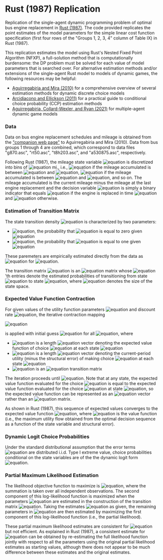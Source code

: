 # Rust (1987) Replication

Replication of the single-agent dynamic programming problem of optimal bus engine replacement in [Rust (1987)](https://www.econometricsociety.org/publications/econometrica/1987/09/01/optimal-replacement-gmc-bus-engines-empirical-model-harold). The code provided replicates the point estimates of the model parameters for the simple linear cost function specification (first four rows of the "Groups 1, 2, 3, 4" column of Table IX) in Rust (1987).

This replication estimates the model using Rust's Nested Fixed Point Algorithm (NFXP), a full-solution method that is computationally burdensome: the DP problem must be solved for each value of model parameters that is searched over. For alternative estimation methods and/or extensions of the single-agent Rust model to models of dynamic games, the following resources may be helpful:
* [Aguirregabiria and Mira (2010)](http://aguirregabiria.net/wpapers/survey_annalsje.pdf) for a comprehensive overview of several estimation methods for dynamic discrete choice models
* [Arcidiacono and Ellickson (2011)](https://www.annualreviews.org/doi/abs/10.1146/annurev-economics-111809-125038) for a practical guide to conditional choice probability (CCP) estimation methods
* [Aguirregabiria, Collard-Wexler, and Ryan (2021)](https://arxiv.org/abs/2109.01725) for multiple-agent dynamic game models

### Data

Data on bus engine replacement schedules and mileage is obtained from the ["companion web page"](http://individual.utoronto.ca/vaguirre/wpapers/program_code_survey_joe_2008.html) to Aguirregabiria and Mira (2010). Data from bus groups 1 through 4 are combined, which correspond to data files "g870.asc", "rt50.asc", "t8h203.asc", and "a530875.asc", respectively.

Following Rust (1987), the mileage state variable ![equation](https://latex.codecogs.com/svg.image?x_t) is discretized into bins of ![equation](https://latex.codecogs.com/svg.image?5000) mi., i.e., ![equation](https://latex.codecogs.com/svg.image?x_t&space;=&space;0) if the mileage accumulated is between ![equation](https://latex.codecogs.com/svg.image?0) and ![equation](https://latex.codecogs.com/svg.image?5000), ![equation](https://latex.codecogs.com/svg.image?x_t&space;=&space;1) if the mileage accumulated is between ![equation](https://latex.codecogs.com/svg.image?5000) and ![equation](https://latex.codecogs.com/svg.image?10000), and so on. The mileage accumulated is the current mileage minus the mileage at the last engine replacement and the decision variable ![equation](https://latex.codecogs.com/svg.image?i_t) is simply a binary indicator that equals ![equation](https://latex.codecogs.com/svg.image?1) if the engine is replaced in time ![equation](https://latex.codecogs.com/svg.image?t) and ![equation](https://latex.codecogs.com/svg.image?0) otherwise.

### Estimation of Transition Matrix

The state transition density ![equation](https://latex.codecogs.com/svg.image?p(x_{t&plus;1}&space;|&space;x_t,&space;i_t,&space;\theta_3)) is characterized by two parameters:
- ![equation](https://latex.codecogs.com/svg.image?\theta_3_0), the probability that ![equation](https://latex.codecogs.com/svg.image?x_{t&plus;1}&space;-&space;x_{t}) is equal to zero given ![equation](https://latex.codecogs.com/svg.image?i_t&space;=&space;0)
- ![equation](https://latex.codecogs.com/svg.image?\theta_3_1), the probability that ![equation](https://latex.codecogs.com/svg.image?x_{t&plus;1}&space;-&space;x_{t}) is equal to one given ![equation](https://latex.codecogs.com/svg.image?i_t&space;=&space;1)

These paremeters are empirically estimated directly from the data as ![equation](https://latex.codecogs.com/svg.image?\hat\theta_{3j}&space;=&space;\text{freq}(x_{t&space;&plus;&space;1}&space;-&space;x_t&space;=&space;j)) for ![equation](https://latex.codecogs.com/svg.image?j&space;=&space;0,&space;1).

The transition matrix ![equation](https://latex.codecogs.com/svg.image?P) is an ![equation](https://latex.codecogs.com/svg.image?S&space;\times&space;S) matrix whose ![equation](https://latex.codecogs.com/svg.image?[i,&space;j])'th entries denote the estimated probabilities of transitioning from state ![equation](https://latex.codecogs.com/svg.image?i) to state ![equation](https://latex.codecogs.com/svg.image?j), where ![equation](https://latex.codecogs.com/svg.image?S&space;=&space;90) denotes the size of the state space.

### Expected Value Function Contraction

For given values of the utility function parameters ![equation](https://latex.codecogs.com/svg.image?\theta) and discount rate ![equation](https://latex.codecogs.com/svg.image?\beta), the iterative contraction mapping

![equation](https://latex.codecogs.com/svg.image?EV^{new}(x,0)&space;=&space;P&space;[\sum_{y}&space;\log&space;(\sum_{j&space;=&space;0,&space;1}&space;\exp(\bar&space;u(y,&space;j;&space;\theta)&space;&plus;&space;\beta&space;EV^{old}(x,0)))]) 

is applied with initial guess ![equation](https://latex.codecogs.com/svg.image?EV(x,&space;0)&space;=&space;0) for all ![equation](https://latex.codecogs.com/svg.image?x), where
- ![equation](https://latex.codecogs.com/svg.image?EV(x,0)) is a length ![equation](https://latex.codecogs.com/svg.image?S) vector denoting the expected value function of choice ![equation](https://latex.codecogs.com/svg.image?i&space;=&space;0) at each state ![equation](https://latex.codecogs.com/svg.image?x)
- ![equation](https://latex.codecogs.com/svg.image?\bar&space;u(y,&space;j;&space;\theta)) is a length ![equation](https://latex.codecogs.com/svg.image?S) vector denoting the current-period utility (minus the structural error) of making choice ![equation](https://latex.codecogs.com/svg.image?j) at each state ![equation](https://latex.codecogs.com/svg.image?y)
- ![equation](https://latex.codecogs.com/svg.image?P) is an ![equation](https://latex.codecogs.com/svg.image?S&space;\times&space;S) transition matrix

The iteration proceeds until ![equation](https://latex.codecogs.com/svg.image?\left\|&space;EV^{new}(x,0)&space;-&space;EV^{old}(x,0)\right\|&space;<&space;10^{-6}). Note that at any state, the expected value function evaluated for the choice ![equation](https://latex.codecogs.com/svg.image?i&space;=&space;1) is equal to the expected value function evaluated for the choice ![equation](https://latex.codecogs.com/svg.image?i&space;=&space;0) at state ![equation](https://latex.codecogs.com/svg.image?x&space;=&space;0), so the expected value function can be represented as an ![equation](https://latex.codecogs.com/svg.image?S&space;\times&space;1) vector rather than an ![equation](https://latex.codecogs.com/svg.image?S&space;\times&space;2) matrix.

As shown in Rust (1987), this sequence of expected values converges to the expected value function ![equation](https://latex.codecogs.com/svg.image?\mathbb{E}_{x',&space;\epsilon'&space;|&space;x,&space;i}[V(x',&space;\epsilon';&space;\theta)]), where ![equation](https://latex.codecogs.com/svg.image?V(\cdot)) is the value function (i.e., the maximum utility flow obtained from the optimal decision sequence as a function of the state variable and structural error).

### Dynamic Logit Choice Probabilities

Under the standard distributional assumption that the error terms ![equation](https://latex.codecogs.com/svg.image?\epsilon_t) are distributed i.i.d. Type I extreme value, choice probabilities conditional on the state variables are of the the dynamic logit form ![equation](https://latex.codecogs.com/svg.image?P(i&space;|&space;x;&space;\theta)&space;=&space;\frac{\exp(\bar&space;u(x,&space;i;&space;\theta)&space;&plus;&space;\beta&space;EV(x,&space;i))}{\sum_{j&space;=&space;0,&space;1}&space;\exp(\bar&space;u(x,&space;j;&space;\theta)&space;&plus;&space;\beta&space;EV(x,&space;j))}).

### Partial Maximum Likelihood Estimation

The likelihood objective function to maximize is 
![equation](https://latex.codecogs.com/svg.image?l(\theta)&space;=&space;\sum_{t}&space;P(i_t&space;|&space;x_t;&space;\theta)&space;&plus;&space;\sum_{t}&space;P(x_t&space;|&space;x_{t&space;-&space;1},&space;i_{t&space;-&space;1};&space;\theta_3)), where the summation is taken over all independent observations. The second component of this log-likelihood function is maximized when the parameters ![equation](https://latex.codecogs.com/svg.image?\theta_3) are estimated in the construction of the transition matrix ![equation](https://latex.codecogs.com/svg.image?P). Taking the estimates ![equation](https://latex.codecogs.com/svg.image?\hat&space;\theta_3) as given, the remaining parameters in ![equation](https://latex.codecogs.com/svg.image?\theta) are then estimated by maximizing the first component of this log-likelihood function (i.e., the partial likelihood).

These partial maximum likelihood estimates are consistent for ![equation](https://latex.codecogs.com/svg.image?\theta) but not efficient. As explained in Rust (1987), a consistent estimate for ![equation](https://latex.codecogs.com/svg.image?\theta) can be obtained by re-estimating the full likelihood function jointly with respect to all the parameters using the original partial likelihood estimates as starting values, although there does not appear to be much difference between these estimates and the original estimates.
